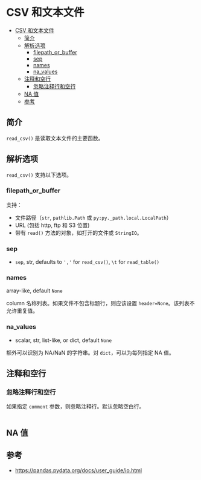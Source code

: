 # CSV 和文本文件

- [CSV 和文本文件](#csv-和文本文件)
  - [简介](#简介)
  - [解析选项](#解析选项)
    - [filepath_or_buffer](#filepath_or_buffer)
    - [sep](#sep)
    - [names](#names)
    - [na_values](#na_values)
  - [注释和空行](#注释和空行)
    - [忽略注释行和空行](#忽略注释行和空行)
  - [NA 值](#na-值)
  - [参考](#参考)

## 简介

`read_csv()` 是读取文本文件的主要函数。

## 解析选项

`read_csv()` 支持以下选项。

### filepath_or_buffer

支持：

- 文件路径（`str`, `pathlib.Path` 或 `py:py._path.local.LocalPath`）
- URL (包括 http, ftp 和 S3 位置)
- 带有 `read()` 方法的对象，如打开的文件或 `StringIO`。

### sep

- `sep`, str, defaults to `','` for `read_csv()`, `\t` for `read_table()`



### names

array-like, default `None`

column 名称列表。如果文件不包含标题行，则应该设置 `header=None`。该列表不允许重复值。

### na_values

- scalar, str, list-like, or dict, default `None`

额外可以识别为 NA/NaN 的字符串。对 `dict`，可以为每列指定 NA 值。

## 注释和空行

### 忽略注释行和空行

如果指定 `comment` 参数，则忽略注释行。默认忽略空白行。

```python

```

## NA 值



## 参考

- https://pandas.pydata.org/docs/user_guide/io.html
